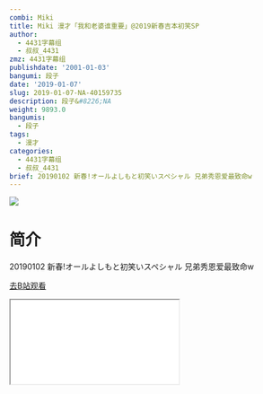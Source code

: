 ```yaml
---
combi: Miki
title: Miki 漫才「我和老婆谁重要」@2019新春吉本初笑SP
author:
  - 4431字幕组
  - 叔叔_4431
zmz: 4431字幕组
publishdate: '2001-01-03'
bangumi: 段子
date: '2019-01-07'
slug: 2019-01-07-NA-40159735
description: 段子&#8226;NA
weight: 9893.0
bangumis:
  - 段子
tags:
  - 漫才
categories:
  - 4431字幕组
  - 叔叔_4431
brief: 20190102 新春!オールよしもと初笑いスペシャル 兄弟秀恩爱最致命w
---
```

![](https://i.imgur.com/J3inCt0.jpg)
# 简介  
20190102 新春!オールよしもと初笑いスペシャル
兄弟秀恩爱最致命w  

[去B站观看](https://www.bilibili.com/video/av40159735/)
<div class ="resp-container"><iframe class="testiframe" src="//player.bilibili.com/player.html?aid=40159735"", scrolling="no", allowfullscreen="true" > </iframe></div> 
